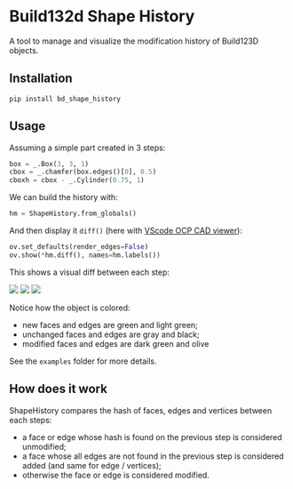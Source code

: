 # Build132d Shape History

A tool to manage and visualize the modification history of Build123D objects.

## Installation

```
pip install bd_shape_history
```

## Usage

Assuming a simple part created in 3 steps:

```py
box = _.Box(3, 3, 1)
cbox = _.chamfer(box.edges()[0], 0.5)
cboxh = cbox - _.Cylinder(0.75, 1)
```

We can build the history with:

```py
hm = ShapeHistory.from_globals()
```

And then display it `diff()` (here with [VScode OCP CAD viewer](https://github.com/bernhard-42/vscode-ocp-cad-viewer/)):

```py
ov.set_defaults(render_edges=False)
ov.show(*hm.diff(), names=hm.labels())
```

This shows a visual diff between each step:

![](./docs/images/step1.png) ![](./docs/images/step2.png) ![](./docs/images/step3.png)

Notice how the object is colored:
- new faces and edges are green and light green;
- unchanged faces and edges are gray and black;
- modified faces and edges are dark green and olive

See the `examples` folder for more details.

## How does it work

ShapeHistory compares the hash of faces, edges and vertices between each steps:

- a face or edge whose hash is found on the previous step is considered unmodified;
- a face whose all edges are not found in the previous step is considered added (and same for edge / vertices);
- otherwise the face or edge is considered modified.
